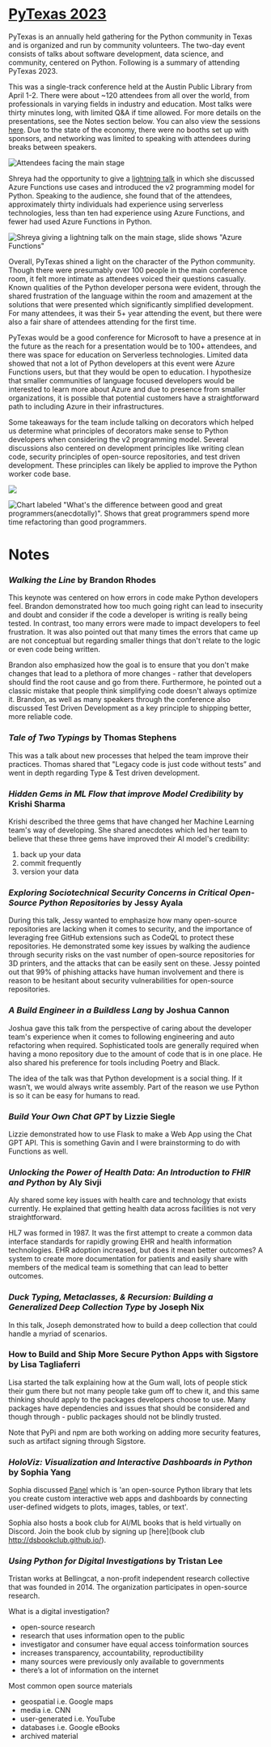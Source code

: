 # [PyTexas 2023](https://www.pytexas.org/)

PyTexas is an annually held gathering for the Python community in Texas and is organized and run by community volunteers. The two-day event consists of talks about software development, data science, and community, centered on Python. Following is a summary of attending PyTexas 2023.

This was a single-track conference held at the Austin Public Library from April 1-2. There were about ~120 attendees from all over the world, from professionals in varying fields in industry and education. Most talks were thirty minutes long, with limited Q&A if time allowed. For more details on the presentations, see the Notes section below. You can also view the sessions [here](https://www.youtube.com/playlist?list=PL0MRiRrXAvRhiru4h8fVF987v5tdLlr1X). Due to the state of the economy, there were no booths set up with sponsors, and networking was limited to speaking with attendees during breaks between speakers.

![Attendees facing the main stage](conference.png)

Shreya had the opportunity to give a [lightning talk](https://www.youtube.com/watch?v=Y_lfGon4iiE&list=PL0MRiRrXAvRhiru4h8fVF987v5tdLlr1X&t=715s) in which she discussed Azure Functions use cases and introduced the v2 programming model for Python. Speaking to the audience, she found that of the attendees, approximately thirty individuals had experience using serverless technologies, less than ten had experience using Azure Functions, and fewer had used Azure Functions in Python.

![Shreya giving a lightning talk on the main stage, slide shows "Azure Functions"](lightning_talk)

Overall, PyTexas shined a light on the character of the Python community. Though there were presumably over 100 people in the main conference room, it felt more intimate as attendees voiced their questions casually. Known qualities of the Python developer persona were evident, through the shared frustration of the language within the room and amazement at the solutions that were presented which significantly simplified development. For many attendees, it was their 5+ year attending the event, but there were also a fair share of attendees attending for the first time.

PyTexas would be a good conference for Microsoft to have a presence at in the future as the reach for a presentation would be to 100+ attendees, and there was space for education on Serverless technologies. Limited data showed that not a lot of Python developers at this event were Azure Functions users, but that they would be open to education. I hypothesize that smaller communities of language focused developers would be interested to learn more about Azure and due to presence from smaller organizations, it is possible that potential customers have a straightforward path to including Azure in their infrastructures.

Some takeaways for the team include talking on decorators which helped us determine what principles of decorators make sense to Python developers when considering the v2 programming model. Several discussions also centered on development principles like writing clean code, security principles of open-source repositories, and test driven development. These principles can likely be applied to improve the Python worker code base.

![](quotes.jpg)

![Chart labeled "What's the difference between good and great programmers(anecdotally)". Shows that great programmers spend more time refactoring than good programmers.](chart.jpg)

# Notes

### _Walking the Line_ by Brandon Rhodes

This keynote was centered on how errors in code make Python developers feel. Brandon demonstrated how too much going right can lead to insecurity and doubt and consider if the code a developer is writing is really being tested. In contrast, too many errors were made to impact developers to feel frustration. It was also pointed out that many times the errors that came up are not conceptual but regarding smaller things that don't relate to the logic or even code being written.

Brandon also emphasized how the goal is to ensure that you don't make changes that lead to a plethora of more changes - rather that developers should find the root cause and go from there. Furthermore, he pointed out a classic mistake that people think simplifying code doesn't always optimize it. Brandon, as well as many speakers through the conference also discussed Test Driven Development as a key principle to shipping better, more reliable code.

### _Tale of Two Typings_ by Thomas Stephens

This was a talk about new processes that helped the team improve their practices. Thomas shared that "Legacy code is just code without tests” and went in depth regarding Type & Test driven development.

### _Hidden Gems in ML Flow that improve Model Credibility_ by Krishi Sharma

Krishi described the three gems that have changed her Machine Learning team's way of developing. She shared anecdotes which led her team to believe that these three gems have improved their AI model's credibility:
1. back up your data
2. commit frequently
3. version your data

### _Exploring Sociotechnical Security Concerns in Critical Open-Source Python Repositories_ by Jessy Ayala

During this talk, Jessy wanted to emphasize how many open-source repositories are lacking when it comes to security, and the importance of leveraging free GitHub extensions such as CodeQL to protect these repositories. He demonstrated some key issues by walking the audience through security risks on the vast number of open-source repositories for 3D printers, and the attacks that can be easily sent on these. Jessy pointed out that 99% of phishing attacks have human involvement and there is reason to be hesitant about security vulnerabilities for open-source repositories. 

### _A Build Engineer in a Buildless Lang_ by Joshua Cannon

Joshua gave this talk from the perspective of caring about the developer team's experience when it comes to following engineering and auto refactoring when required. Sophisticated tools are generally required when having a mono repository due to the amount of code that is in one place. He also shared his preference for tools including Poetry and Black. 

The idea of the talk was that Python development is a social thing. If it wasn’t, we would always write assembly. Part of the reason we use Python is so it can be easy for humans to read.

### _Build Your Own Chat GPT_ by Lizzie Siegle

Lizzie demonstrated how to use Flask to make a Web App using the Chat GPT API. This is something Gavin and I were brainstorming to do with Functions as well.

### _Unlocking the Power of Health Data: An Introduction to FHIR and Python_ by Aly Sivji

Aly shared some key issues with health care and technology that exists currently. He explained that getting health data across facilities is not very straightforward.

HL7 was formed in 1987. It was the first attempt to create a common data interface standards for rapidly growing EHR and health information technologies.
EHR adoption increased, but does it mean better outcomes? A system to create more documentation for patients and easily share with members of the medical team is something that can lead to better outcomes.

### _Duck Typing, Metaclasses, & Recursion: Building a Generalized Deep Collection Type_ by Joseph Nix

In this talk, Joseph demonstrated how to build a deep collection that could handle a myriad of scenarios.

### How to Build and Ship More Secure Python Apps with Sigstore by Lisa Tagliaferri

Lisa started the talk explaining how at the Gum wall, lots of people stick their gum there but not many people take gum off to chew it, and this same thinking should apply to the packages developers choose to use. Many packages have dependencies and issues that should be considered and though through - public packages should not be blindly trusted.

Note that PyPi and npm are both working on adding more security features, such as artifact signing through Sigstore.

### _HoloViz: Visualization and Interactive Dashboards in Python_ by Sophia Yang

Sophia discussed [Panel](https://panel.holoviz.org/) which is 'an open-source Python library that lets you create custom interactive web apps and dashboards by connecting user-defined widgets to plots, images, tables, or text'.

Sophia also hosts a book club for AI/ML books that is held virtually on Discord. Join the book club by signing up [here](book club http://dsbookclub.github.io/).

### _Using Python for Digital Investigations_ by Tristan Lee

Tristan works at Bellingcat, a non-profit independent research collective that was founded in 2014. The organization participates in open-source research.

What is a digital investigation?

* open-source research
* research that uses information open to the public
* investigator and consumer have equal access toinformation sources
* increases transparency, accountability, reproductibility
* many sources were previously only available to governments
* there’s a lot of information on the internet

Most common open source materials
* geospatial i.e. Google maps
* media i.e. CNN
* user-generated i.e. YouTube
* databases i.e. Google eBooks
* archived material
